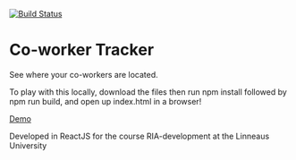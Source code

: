 [![Build Status](https://travis-ci.org/Swoot1/ria2015.svg?branch=gh-pages)](https://travis-ci.org/Swoot1/ria2015)
# Co-worker Tracker
See where your co-workers are located.

To play with this locally, download the files then run npm install followed by npm run build, and open up index.html in a browser!

[Demo](http://swoot1.github.io/ria2015/#/workplaces)

Developed in ReactJS for the course RIA-development at the Linneaus University
